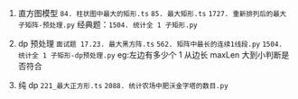 1. 直方图模型
   `84. 柱状图中最大的矩形.ts`
   `85. 最大矩形.ts`
   `1727. 重新排列后的最大子矩阵-预处理.py`
   经典题：`1504. 统计全 1 子矩形.py`

2. dp 预处理
   `面试题 17.23. 最大黑方阵.ts`
   `562. 矩阵中最长的连续1线段.py`
   `1504. 统计全 1 子矩形-dp预处理.py`
   eg:左边有多少个 1
   从边长 maxLen 大到小判断是否符合

3. 纯 dp
   `221_最大正方形.ts`
   `2088. 统计农场中肥沃金字塔的数目.py`

